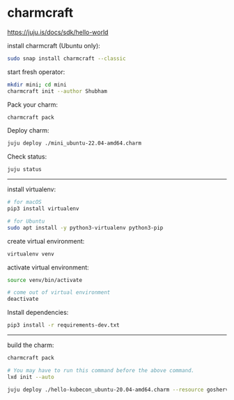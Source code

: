 # charmcraft

https://juju.is/docs/sdk/hello-world

install charmcraft (Ubuntu only):
```bash
sudo snap install charmcraft --classic
```

start fresh operator:
```bash
mkdir mini; cd mini
charmcraft init --author Shubham
```

Pack your charm:
```bash
charmcraft pack
```

Deploy charm:
```bash
juju deploy ./mini_ubuntu-22.04-amd64.charm
```

Check status:
```bash
juju status
```

---

install virtualenv:
```bash
# for macOS
pip3 install virtualenv

# for Ubuntu
sudo apt install -y python3-virtualenv python3-pip
```

create virtual environment:
```bash
virtualenv venv
```

activate virtual environment:
```bash
source venv/bin/activate

# come out of virtual environment
deactivate
```

Install dependencies:
```bash
pip3 install -r requirements-dev.txt
```

---

build the charm:
```bash
charmcraft pack

# You may have to run this command before the above command.
lxd init --auto
```

```bash
juju deploy ./hello-kubecon_ubuntu-20.04-amd64.charm --resource gosherve-image=jnsgruk/gosherve
```

